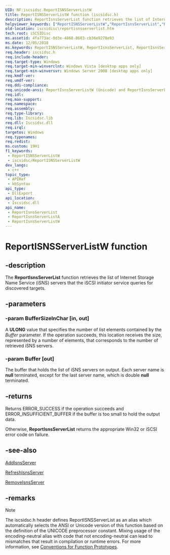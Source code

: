 ```yaml
---
UID: NF:iscsidsc.ReportISNSServerListW
title: ReportISNSServerListW function (iscsidsc.h)
description: ReportIsnsServerList function retrieves the list of Internet Storage Name Service (iSNS) servers that the iSCSI initiator service queries for discovered targets.
helpviewer_keywords: ["ReportISNSServerListW","ReportIsnsServerList","ReportIsnsServerList function [iSCSI Discovery Library API]","ReportIsnsServerListA","ReportIsnsServerListW","iscsidisc.reportisnsserverlist","iscsidsc/ReportIsnsServerList","iscsidsc/ReportIsnsServerListA","iscsidsc/ReportIsnsServerListW"]
old-location: iscsidisc\reportisnsserverlist.htm
tech.root: iSCSIDisc
ms.assetid: 4fa773ac-0d3e-4860-8603-cb36e9278e93
ms.date: 12/05/2018
ms.keywords: ReportISNSServerListW, ReportIsnsServerList, ReportIsnsServerList function [iSCSI Discovery Library API], ReportIsnsServerListA, ReportIsnsServerListW, iscsidisc.reportisnsserverlist, iscsidsc/ReportIsnsServerList, iscsidsc/ReportIsnsServerListA, iscsidsc/ReportIsnsServerListW
req.header: iscsidsc.h
req.include-header: 
req.target-type: Windows
req.target-min-winverclnt: Windows Vista [desktop apps only]
req.target-min-winversvr: Windows Server 2008 [desktop apps only]
req.kmdf-ver: 
req.umdf-ver: 
req.ddi-compliance: 
req.unicode-ansi: ReportIsnsServerListW (Unicode) and ReportIsnsServerListA (ANSI)
req.idl: 
req.max-support: 
req.namespace: 
req.assembly: 
req.type-library: 
req.lib: Iscsidsc.lib
req.dll: Iscsidsc.dll
req.irql: 
targetos: Windows
req.typenames: 
req.redist: 
ms.custom: 19H1
f1_keywords:
 - ReportISNSServerListW
 - iscsidsc/ReportISNSServerListW
dev_langs:
 - c++
topic_type:
 - APIRef
 - kbSyntax
api_type:
 - DllExport
api_location:
 - Iscsidsc.dll
api_name:
 - ReportIsnsServerList
 - ReportIsnsServerListA
 - ReportIsnsServerListW
---
```


# ReportISNSServerListW function


## -description

The <b>ReportIsnsServerList</b> function retrieves the list of Internet Storage Name Service (iSNS) servers that the iSCSI initiator service queries for discovered targets.

## -parameters

### -param BufferSizeInChar [in, out]

A <b>ULONG</b> value that specifies the number of list elements contained by the <i>Buffer</i> parameter. 
If the operation succeeds, this location receives the size, represented by a number of  elements, that corresponds to the number of retrieved iSNS servers.

### -param Buffer [out]

The buffer that holds the list of iSNS servers on output. Each server name is <b>null</b> terminated, except for the last server name, which is double <b>null</b> terminated.

## -returns

Returns ERROR_SUCCESS if the operation succeeds and ERROR_INSUFFICIENT_BUFFER if the buffer is too small to hold the output data. 

Otherwise, <b>ReportIsnsServerList</b> returns the appropriate Win32 or iSCSI error code on failure.

## -see-also

<a href="/previous-versions/windows/desktop/api/iscsidsc/nf-iscsidsc-addisnsservera">AddIsnsServer</a>



<a href="/previous-versions/windows/desktop/api/iscsidsc/nf-iscsidsc-refreshisnsservera">RefreshIsnsServer</a>



<a href="/previous-versions/windows/desktop/api/iscsidsc/nf-iscsidsc-removeisnsservera">RemoveIsnsServer</a>

## -remarks

> [!NOTE]
> The iscsidsc.h header defines ReportISNSServerList as an alias which automatically selects the ANSI or Unicode version of this function based on the definition of the UNICODE preprocessor constant. Mixing usage of the encoding-neutral alias with code that not encoding-neutral can lead to mismatches that result in compilation or runtime errors. For more information, see [Conventions for Function Prototypes](/windows/win32/intl/conventions-for-function-prototypes).